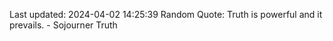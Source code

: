 Last updated: 2024-04-02 14:25:39
Random Quote: Truth is powerful and it prevails. - Sojourner Truth